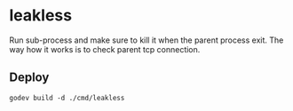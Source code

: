 # leakless

Run sub-process and make sure to kill it when the parent process exit.
The way how it works is to check parent tcp connection.

## Deploy

```
godev build -d ./cmd/leakless
```
